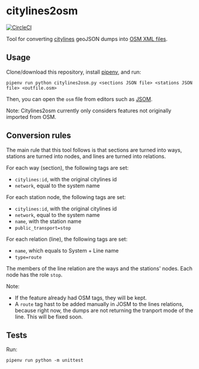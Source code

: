 # citylines2osm
[![CircleCI](https://circleci.com/gh/citylines/citylines2osm.svg?style=svg)](https://circleci.com/gh/citylines/citylines2osm)

Tool for converting [citylines](https://www.citylines.co) geoJSON dumps into [OSM XML files](https://wiki.openstreetmap.org/wiki/OSM_XML).

## Usage
Clone/download this repository, install [pipenv](https://pipenv-es.readthedocs.io/es/latest/), and run:
```
pipenv run python citylines2osm.py <sections JSON file> <stations JSON file> <outfile.osm>
```
Then, you can open the `osm` file from editors such as [JSOM](https://josm.openstreetmap.de).

Note: Citylines2osm currently only considers features not originally imported from OSM.

## Conversion rules
The main rule that this tool follows is that sections are turned into ways, stations are turned into nodes, and lines are turned into relations.

For each way (section), the following tags are set:
- `citylines:id`, with the original citylines id
- `network`, equal to the system name

For each station node, the following tags are set:
- `citylines:id`, with the original citylines id
- `network`, equal to the system name
- `name`, with the station name
- `public_transport=stop`

For each relation (line), the following tags are set:
- `name`, which equals to System + Line name
- `type=route`

The members of the line relation are the ways and the stations' nodes. Each node has the role `stop`.

Note:
- If the feature already had OSM tags, they will be kept.
- A `route` tag hast to be added manually in JOSM to the lines relations, because right now, the dumps are not returning the tranport mode of the line. This will be fixed soon.

## Tests
Run:
```
pipenv run python -m unittest
```
